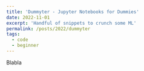 ```yaml
---
title: 'Dummyter - Jupyter Notebooks for Dummies'
date: 2022-11-01
excerpt: 'Handful of snippets to crunch some ML'
permalink: /posts/2022/dummyter
tags:
  - code
  - beginner
---
```


Blabla